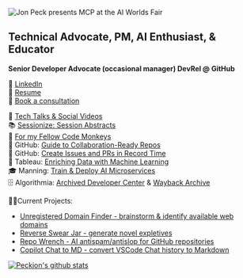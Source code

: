 ![Jon Peck presents MCP at the AI Worlds Fair](https://github.com/user-attachments/assets/1e2ffd60-f2d7-4181-9484-b7add66ced18)

## Technical Advocate, PM, AI Enthusiast, & Educator
**Senior Developer Advocate (occasional manager) DevRel @ GitHub**

📜 [LinkedIn](https://www.linkedin.com/in/peckjon/)\
📄 [Resume](https://raw.githubusercontent.com/peckjon/peckjon/refs/heads/master/Resume%20JonPeck%202025.pdf)\
🤝 [Book a consultation](https://consult.jonpeck.com)

🎥 [Tech Talks & Social Videos](https://www.youtube.com/playlist?list=PLtKhCBMhTy5WXu7R-LtnaEwU7bIbeLM5-)\
📚 [Sessionize: Session Abstracts](https://sessionize.com/peckjon)\
🙊 [For my Fellow Code Monkeys](https://www.linkedin.com/posts/peckjon_for-all-my-fellow-code-monkeys-activity-7324147175121113088-NcES)\
📝 GitHub: [Guide to Collaboration-Ready Repos](https://gh.io/collab-ready-repo)\
📝 GitHub: [Create Issues and PRs in Record Time](https://github.blog/developer-skills/github/how-to-create-issues-and-pull-requests-in-record-time-on-github/)\
📝 Tableau: [Enriching Data with Machine Learning](https://www.tableau.com/blog/enrich-data-tableau-machine-learning-using-algorithmia)\
🎓 Manning: [Train & Deploy AI Microservices](https://www.manning.com/liveproject/upd-training-and-deploying-an-ml-model-as-a-microservice?a_aid=peckjon&a_bid=800e1f53)\
🗄️ Algorithmia: [Archived Developer Center](https://algorithmiaio.github.io/) & [Wayback Archive](https://web.archive.org/web/20210411095903/https://algorithmia.com/blog/author/jpeck)

👨‍💻Current Projects:
- [Unregistered Domain Finder - brainstorm & identify available web domains](https://creativecradle.com/)
- [Reverse Swear Jar - generate novel expletives](https://cursepurse.com)
- [Repo Wrench - AI antispam/antislop for GitHub repositories](https://RepoWrench.com)
- [Copilot Chat to MD - convert VSCode Chat history to Markdown](https://github.com/peckjon/copilot-chat-to-markdown/)


<!-- [![GitHub Streak](https://github-readme-streak-stats.herokuapp.com/?user=peckjon)](https://git.io/streak-stats) -->

[![Peckjon's github stats](https://github-readme-stats-eta-mocha-64.vercel.app/api?username=peckjon&count_private=true&hide=contribs&show_icons=true)](https://github.com/anuraghazra/github-readme-stats)
